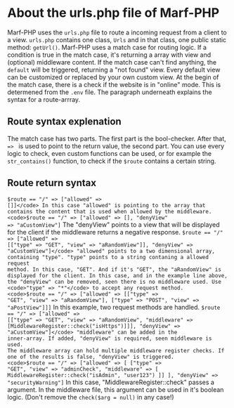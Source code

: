 <h1>About the urls.php file of Marf-PHP</h1>


Marf-PHP uses the <code>urls.php</code> file to route a incoming request from a client to a view. <code>urls.php</code> contains one class, <code>Urls</code> and in that class, one public static method: <code>getUrl()</code>. Marf-PHP uses a match case for routing logic. If a condition is true in the match case, it's returning a array with view and (optional) middleware content. If the match case can't find anything, the <code>default</code> will be triggered, returning a "not found" view. Every default view can be customized or replaced by your own custom view. At the begin of the match case, there is a check if the website is in "online" mode. This is determened from the <code>.env</code> file. The paragraph underneath explains the syntax for a route-arrray.

<h2>Route syntax explenation</h2>

The match case has two parts. The first part is the bool-checker. After that, <code> => </code> is used to point to the return value, the second part. You can use every logic to check, even custom functions can be used, or for example the <code>str_contains()</code> function, to check if the <code>$route</code> contains a certain string.

<h2>Route return syntax</h2>

<code>$route == "/" => ["allowed" => []]</code> In this case "allowed" is pointing to the array that contains the content that is used when allowed by the middleware.
<code>$route == "/" => ["allowed" => [], "denyView" => "aCustomView"]</code> The "denyView" points to a view that will be displayed for the client if the middleware returns a negative response.
<code>$route == "/" => ["allowed" => [["type" => "GET", "view" => "aRandomView"]], "denyView" => "aCustomView"]</code> "allowed" points to a two dimensional array, containing "type". "type" points to a string contaning a allowed request method. In this case, "GET". And if it's "GET", the "aRandomView" is displayed for the client. In this case, and in the example line above, the "denyView" can be removed, seen there is no middleware used. Use <code>"type" => "*"</code> to accept any request method.
<code>$route == "/" => ["allowed" => [["type" => "GET", "view" => "aRandomView"], ["type" => "POST", "view" => "aPostView"]]]</code> In this example, two request methods are handled.
<code>$route == "/" => ["allowed" => [["type" => "GET", "view" => "aRandomView", "middleware" => [MiddlewareRegister::check("isHttps")]]], "denyView" => "aCustomView"]</code> "middleware" can be added in the inner-array. If added, "denyView" is required, seen middleware is used. The middleware array can hold multiple middleware register checks. If one of the results is false, "denyView" is triggered.
<code>$route == "/" => ["allowed" => [ ["type" => "GET", "view" => "adminCheck", "middleware" => [ MiddlewareRegister::check("isAdmin", "user123") ]] ], "denyView" => "securityWarning"]</code> In this case, "MiddlewareRegister::check" passes a argument. In the middleware file, this argument can be used in it's boolean logic. (Don't remove the <code>check($arg = null)</code> in any case!)

